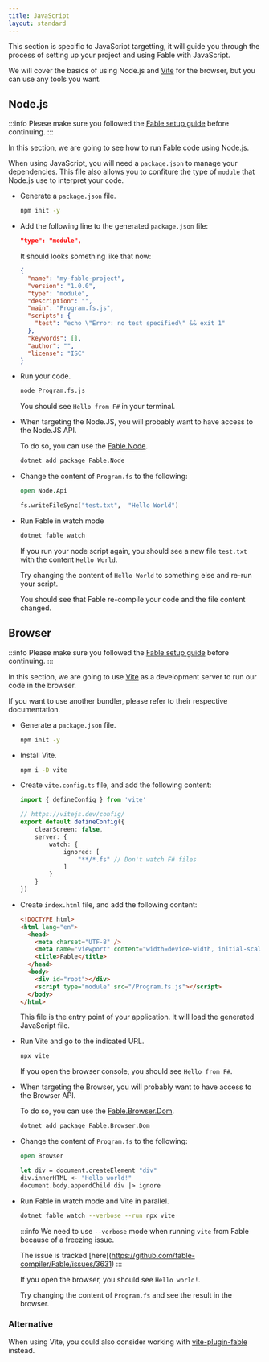 ```yaml
---
title: JavaScript
layout: standard
---
```


This section is specific to JavaScript targetting, it will guide you through the process of setting up your project and using Fable with JavaScript.

We will cover the basics of using Node.js and [Vite](https://vitejs.dev/) for the browser, but you can use any tools you want.

## Node.js

:::info
Please make sure you followed the [Fable setup guide](/docs/2-steps/your-first-fable-project) before continuing.
:::

In this section, we are going to see how to run Fable code using Node.js.

When using JavaScript, you will need a `package.json` to manage your dependencies.
This file also allows you to confiture the type of `module` that Node.js use to interpret your code.

<ul class="textual-steps">

<li>

Generate a `package.json` file.

```bash
npm init -y
```

</li>

<li>

Add the following line to the generated `package.json` file:

```json
"type": "module",
```

It should looks something like that now:

```json
{
  "name": "my-fable-project",
  "version": "1.0.0",
  "type": "module",
  "description": "",
  "main": "Program.fs.js",
  "scripts": {
    "test": "echo \"Error: no test specified\" && exit 1"
  },
  "keywords": [],
  "author": "",
  "license": "ISC"
}
```

</li>

<li>

Run your code.

```bash
node Program.fs.js
```

You should see `Hello from F#` in your terminal.

</li>

<li>

When targeting the Node.JS, you will probably want to have access to the Node.JS API.

To do so, you can use the [Fable.Node](https://github.com/fable-compiler/fable-node).

```bash
dotnet add package Fable.Node
```

</li>

<li>

Change the content of `Program.fs` to the following:

```fs
open Node.Api

fs.writeFileSync("test.txt",  "Hello World")
```

</li>

<li>

Run Fable in watch mode

```bash
dotnet fable watch
```

If you run your node script again, you should see a new file `test.txt` with the content `Hello World`.

Try changing the content of `Hello World` to something else and re-run your script.

You should see that Fable re-compile your code and the file content changed.

</li>

</ul>

## Browser

:::info
Please make sure you followed the [Fable setup guide](/docs/2-steps/your-first-fable-project) before continuing.
:::

In this section, we are going to use [Vite](https://vitejs.dev/) as a development server to run our code in the browser.

If you want to use another bundler, please refer to their respective documentation.

<ul class="textual-steps">

<li>

Generate a `package.json` file.

```bash
npm init -y
```

</li>

<li>

Install Vite.

```bash
npm i -D vite
```

</li>

<li>

Create `vite.config.ts` file, and add the following content:

```ts
import { defineConfig } from 'vite'

// https://vitejs.dev/config/
export default defineConfig({
    clearScreen: false,
    server: {
        watch: {
            ignored: [
                "**/*.fs" // Don't watch F# files
            ]
        }
    }
})
```

</li>

<li>

Create `index.html` file, and add the following content:

```html
<!DOCTYPE html>
<html lang="en">
  <head>
    <meta charset="UTF-8" />
    <meta name="viewport" content="width=device-width, initial-scale=1.0" />
    <title>Fable</title>
  </head>
  <body>
    <div id="root"></div>
    <script type="module" src="/Program.fs.js"></script>
  </body>
</html>
```

This file is the entry point of your application. It will load the generated JavaScript file.

</li>

<li>

Run Vite and go to the indicated URL.

```bash
npx vite
```

If you open the browser console, you should see `Hello from F#`.

</li>

<li>

When targeting the Browser, you will probably want to have access to the Browser API.

To do so, you can use the [Fable.Browser.Dom](https://github.com/fable-compiler/fable-browser).

```bash
dotnet add package Fable.Browser.Dom
```

</li>

<li>

Change the content of `Program.fs` to the following:

```fs
open Browser

let div = document.createElement "div"
div.innerHTML <- "Hello world!"
document.body.appendChild div |> ignore
```

</li>

<li>

Run Fable in watch mode and Vite in parallel.

```bash
dotnet fable watch --verbose --run npx vite
```

:::info
We need to use `--verbose` mode when running `vite` from Fable because of a freezing issue.

The issue is tracked [here[(https://github.com/fable-compiler/Fable/issues/3631)
:::

If you open the browser, you should see `Hello world!`.

Try changing the content of `Program.fs` and see the result in the browser.

</li>

</ul>

### Alternative

When using Vite, you could also consider working with [vite-plugin-fable](https://fable.io/vite-plugin-fable/) instead.
